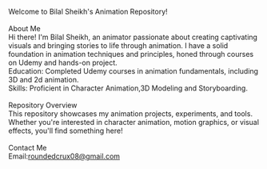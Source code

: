 Welcome to Bilal Sheikh's Animation Repository!
<br>
<br>
About Me
<br>
Hi there! I'm Bilal Sheikh, an animator passionate about creating captivating visuals and bringing stories to life through animation. I have a solid foundation in animation techniques and principles, honed through courses on Udemy and hands-on project.
<br>
Education: Completed Udemy courses in animation fundamentals, including 3D and 2d animation.
<br>
Skills: Proficient in Character Animation,3D Modeling and Storyboarding.
<br>
<br>
Repository Overview
<br>
This repository showcases my animation projects, experiments, and tools. Whether you're interested in character animation, motion graphics, or visual effects, you'll find something here!
<br>
<br>
Contact Me 
<br>
Email:roundedcrux08@gmail.com


